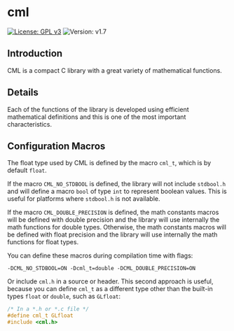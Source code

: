 # cml

[![License: GPL v3](https://img.shields.io/badge/License-GPL%20v3-blue.svg)](http://www.gnu.org/licenses/gpl-3.0)
![Version: v1.7](https://img.shields.io/badge/Version-v1.7-blue.svg)


## Introduction

CML is a compact C library with a great variety of mathematical functions.

## Details

Each of the functions of the library is developed using efficient mathematical definitions and this is one of the most important characteristics.

## Configuration Macros

The float type used by CML is defined by the macro `cml_t`, which is by default `float`.

If the macro `CML_NO_STDBOOL` is defined, the library will not include `stdbool.h` and will define a macro `bool` of type `int` to represent boolean values. This is useful for platforms where `stdbool.h` is not available.

If the macro `CML_DOUBLE_PRECISION` is defined, the math constants macros will be defined with double precision and the library will use internally the math functions for double types. Otherwise, the math constants macros will be defined with float precision and the library will use internally the math functions for float types.

You can define these macros during compilation time with flags:

```
-DCML_NO_STDBOOL=ON -Dcml_t=double -DCML_DOUBLE_PRECISION=ON
```

Or include `cml.h` in a source or header. This second approach is useful, because you can define `cml_t` as a different type other than the built-in types `float` or `double`, such as `GLfloat`:

```c
/* In a *.h or *.c file */
#define cml_t GLfloat
#include <cml.h>
```

